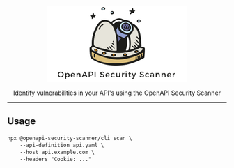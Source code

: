 <p align="center">
    <img alt="logo" src="https://raw.githubusercontent.com/cloudchefs/openapi-security-scanner/master/img/logo@2x.png" width="320">
</p>

<p align="center">
  Identify vulnerabilities in your API's using the OpenAPI Security Scanner
</p>

---

## Usage

```
npx @openapi-security-scanner/cli scan \
    --api-definition api.yaml \
    --host api.example.com \
    --headers "Cookie: ..."
```
